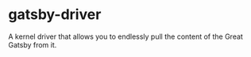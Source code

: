 # gatsby-driver
A kernel driver that allows you to endlessly pull the content of the Great Gatsby from it.
